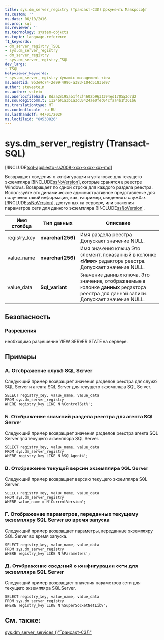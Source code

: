 ```yaml
---
title: sys.dm_server_registry (Трансакт-СЗЛ) Документы Майкрософт
ms.custom: ''
ms.date: 06/10/2016
ms.prod: sql
ms.reviewer: ''
ms.technology: system-objects
ms.topic: language-reference
f1_keywords:
- dm_server_registry_TSQL
- sys.dm_server_registry
- dm_server_registry
- sys.dm_server_registry_TSQL
dev_langs:
- TSQL
helpviewer_keywords:
- sys.dm_server_registry dynamic management view
ms.assetid: 9b3e0c74-2e99-4996-a383-104d51831e97
author: stevestein
ms.author: sstein
ms.openlocfilehash: 8daa2d195ab1f4cf4602b9633394ed1705a3d7d2
ms.sourcegitcommit: 1124b91a3b1a3d30424ae0fec04cfaa4b1f361b6
ms.translationtype: MT
ms.contentlocale: ru-RU
ms.lasthandoff: 04/01/2020
ms.locfileid: "80530826"
---
```

# <a name="sysdm_server_registry-transact-sql"></a>sys.dm_server_registry (Transact-SQL)
[!INCLUDE[tsql-appliesto-ss2008-xxxx-xxxx-xxx-md](../../includes/tsql-appliesto-ss2008-xxxx-xxxx-xxx-md.md)]

  Возвращает сведения о конфигурации и установке для текущего экземпляра [!INCLUDE[ssNoVersion](../../includes/ssnoversion-md.md)], которые хранятся в реестре Windows. Возвращает по одной строке для каждого раздела реестра. Используйте это динамическое административное представление для получения такой информации, как, например, сведения о службах [!INCLUDE[ssNoVersion](../../includes/ssnoversion-md.md)], доступных на сервере, или значения параметров сети для данного экземпляра [!INCLUDE[ssNoVersion](../../includes/ssnoversion-md.md)].  
  
|Имя столбца|Тип данных|Описание|  
|-----------------|---------------|-----------------|  
|registry_key|**nvarchar(256)**|Имя раздела реестра Допускает значение NULL.|  
|value_name|**nvarchar(256)**|Имя значения ключа Это элемент, показанный в колонке **«Имя»** редактора реестра. Допускает значение NULL.|  
|value_data|**Sql_variant**|Значение данных ключа. Это значение, отображаемые в колонке **данных** редактора реестра для данной записи. Допускает значение NULL.|  
  
## <a name="security"></a>Безопасность  
  
### <a name="permissions"></a>Разрешения  
 необходимо разрешение VIEW SERVER STATE на сервере.  
  
## <a name="examples"></a>Примеры  
  
### <a name="a-display-the-sql-server-services"></a>A. Отображение служб SQL Server  
 Следующий пример возвращает значения разделов реестра для служб SQL Server и агента SQL Server для текущего экземпляра SQL Server.  
  
```  
SELECT registry_key, value_name, value_data  
FROM sys.dm_server_registry  
WHERE registry_key LIKE N'%ControlSet%';  
```  
  
### <a name="b-display-the-sql-server-agent-registry-key-values"></a>Б. Отображение значений раздела реестра для агента SQL Server  
 Следующий пример возвращает значения разделов реестра агента SQL Server для текущего экземпляра SQL Server.  
  
```  
SELECT registry_key, value_name, value_data  
FROM sys.dm_server_registry  
WHERE registry_key LIKE N'%SQLAgent%';  
```  
  
### <a name="c-display-the-current-version-of-the-instance-of-sql-server"></a>В. Отображение текущей версии экземпляра SQL Server  
 Следующий пример возвращает версию текущего экземпляра SQL Server.  
  
```  
SELECT registry_key, value_name, value_data  
FROM sys.dm_server_registry  
WHERE value_name = N'CurrentVersion';  
```  
  
### <a name="d-display-the-parameters-passed-to-the-instance-of-sql-server-during-startup"></a>Г. Отображение параметров, переданных текущему экземпляру SQL Server во время запуска  
 Следующий пример возвращает параметры, переданные экземпляру SQL Server во время запуска.  
  
```  
SELECT registry_key, value_name, value_data  
FROM sys.dm_server_registry  
WHERE registry_key LIKE N'%Parameters';  
```  
  
### <a name="e-return-network-configuration-information-for-the-instance-of-sql-server"></a>Д. Отображение сведений о конфигурации сети для экземпляра SQL Server  
 Следующий пример возвращает значения параметров сети для текущего экземпляра SQL Server.  
  
```  
SELECT registry_key, value_name, value_data  
FROM sys.dm_server_registry  
WHERE registry_key LIKE N'%SuperSocketNetLib%';  
```  
  
## <a name="see-also"></a>См. также:  
 [sys.dm_server_services &#40;&#41;"Трансакт-СЗЛ"](../../relational-databases/system-dynamic-management-views/sys-dm-server-services-transact-sql.md)  
  
  

